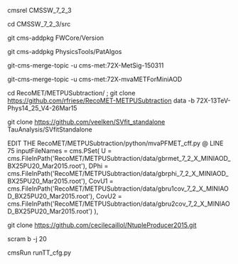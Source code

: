 cmsrel CMSSW_7_2_3

cd CMSSW_7_2_3/src

git cms-addpkg FWCore/Version

git cms-addpkg PhysicsTools/PatAlgos

git-cms-merge-topic -u cms-met:72X-MetSig-150311

git-cms-merge-topic -u cms-met:72X-mvaMETForMiniAOD

cd RecoMET/METPUSubtraction/ ; git clone https://github.com/rfriese/RecoMET-METPUSubtraction data -b 72X-13TeV-Phys14_25_V4-26Mar15 

git clone https://github.com/veelken/SVfit_standalone TauAnalysis/SVfitStandalone

EDIT THE RecoMET/METPUSubtraction/python/mvaPFMET_cff.py @ LINE 75
inputFileNames = cms.PSet(
        U     = cms.FileInPath('RecoMET/METPUSubtraction/data/gbrmet_7_2_X_MINIAOD_BX25PU20_Mar2015.root'),
        DPhi  = cms.FileInPath('RecoMET/METPUSubtraction/data/gbrphi_7_2_X_MINIAOD_BX25PU20_Mar2015.root'),
        CovU1 = cms.FileInPath('RecoMET/METPUSubtraction/data/gbru1cov_7_2_X_MINIAOD_BX25PU20_Mar2015.root'),
        CovU2 = cms.FileInPath('RecoMET/METPUSubtraction/data/gbru2cov_7_2_X_MINIAOD_BX25PU20_Mar2015.root')
    ),

git clone https://github.com/cecilecaillol/NtupleProducer2015.git

scram b -j 20

cmsRun runTT_cfg.py


